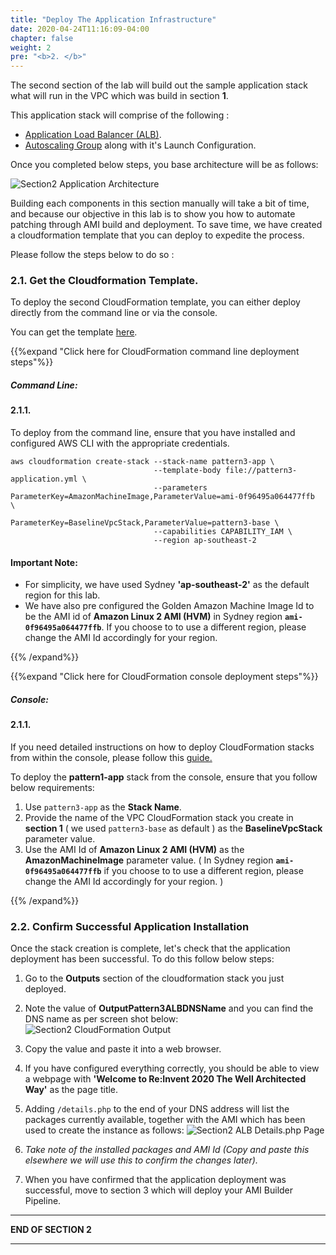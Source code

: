 ```yaml
---
title: "Deploy The Application Infrastructure"
date: 2020-04-24T11:16:09-04:00
chapter: false
weight: 2
pre: "<b>2. </b>"
---
```


The second section of the lab will build out the sample application stack what will run in the VPC which was build in section **1**. 

This application stack will comprise of the following :


* [Application Load Balancer (ALB)](https://docs.aws.amazon.com/elasticloadbalancing/latest/application/introduction.html).
* [Autoscaling Group](https://docs.aws.amazon.com/autoscaling/ec2/userguide/AutoScalingGroup.html.) along with it's Launch Configuration.

Once you completed below steps, you base architecture will be as follows:

![Section2 Application Architecture ](/Security/300_Autonomous_Patching_With_EC2_Image_Builder_and_Systems_Manager/Images/section2/section2-pattern3-app-architecture.png)

Building each components in this section manually will take a bit of time, and because our objective in this lab is to show you how to automate patching through AMI build and deployment. To save time, we have created a cloudformation template that you can deploy to expedite the process.

Please follow the steps below to do so : 

### 2.1. Get the Cloudformation Template.

To deploy the second CloudFormation template, you can either deploy directly from the command line or via the console. 

You can get the template [here](/Security/300_Autonomous_Patching_With_EC2_Image_Builder_and_Systems_Manager/Code/templates/section2/pattern3-application.yml "Section2 template").


{{%expand "Click here for CloudFormation command line deployment steps"%}}

##### Command Line:

#### 2.1.1. 

To deploy from the command line, ensure that you have installed and configured AWS CLI with the appropriate credentials.

```
aws cloudformation create-stack --stack-name pattern3-app \
                                --template-body file://pattern3-application.yml \
                                --parameters  ParameterKey=AmazonMachineImage,ParameterValue=ami-0f96495a064477ffb	\
                                              ParameterKey=BaselineVpcStack,ParameterValue=pattern3-base \
                                --capabilities CAPABILITY_IAM \
                                --region ap-southeast-2  
```
    
#### Important Note:

* For simplicity, we have used Sydney **'ap-southeast-2'** as the default region for this lab. 
* We have also pre configured the Golden Amazon Machine Image Id to be the AMI id of **Amazon Linux 2 AMI (HVM)** in Sydney region **`ami-0f96495a064477ffb`**. If you choose to to use a different region, please change the AMI Id accordingly for your region. 

{{% /expand%}}

{{%expand "Click here for CloudFormation console deployment steps"%}}

##### Console:

#### 2.1.1. 

If you need detailed instructions on how to deploy CloudFormation stacks from within the console, please follow this [guide.](https://docs.aws.amazon.com/AWSCloudFormation/latest/UserGuide/cfn-console-create-stack.html)

To deploy the **pattern1-app** stack from the console, ensure that you follow below requirements:

1. Use `pattern3-app` as the **Stack Name**.
2. Provide the name of the VPC CloudFormation stack you create in **section 1** ( we used `pattern3-base` as default ) as the **BaselineVpcStack** parameter value. 
3. Use the AMI Id of **Amazon Linux 2 AMI (HVM)** as the **AmazonMachineImage** parameter value. ( In Sydney region **`ami-0f96495a064477ffb`** if you choose to to use a different region, please change the AMI Id accordingly for your region. )

{{% /expand%}}

### 2.2. Confirm Successful Application Installation

Once the stack creation is complete, let's check that the application deployment has been successful. 
To do this follow below steps: 

1. Go to the **Outputs** section of the cloudformation stack you just deployed.
2. Note the value of **OutputPattern3ALBDNSName** and you can find the DNS name as per screen shot below:
  ![Section2 CloudFormation Output](/Security/300_Autonomous_Patching_With_EC2_Image_Builder_and_Systems_Manager/Images/section2/section2-pattern3-output-dnsname.png)
3. Copy the value and paste it into a web browser.
4. If you have configured everything correctly, you should be able to view a webpage with **'Welcome to Re:Invent 2020 The Well Architected Way'** as the page title. 
5. Adding `/details.php` to the end of your DNS address will list the packages currently available, together with the AMI which has been used to create the instance as follows:
  ![Section2 ALB Details.php Page ](/Security/300_Autonomous_Patching_With_EC2_Image_Builder_and_Systems_Manager/Images/section2/section2-pattern3-output-detailsphp.png)

6. *Take note of the installed packages and AMI Id (Copy and paste this elsewhere we will use this to confirm the changes later).*
7. When you have confirmed that the application deployment was successful, move to section 3 which will deploy your AMI Builder Pipeline.

___
**END OF SECTION 2**
___